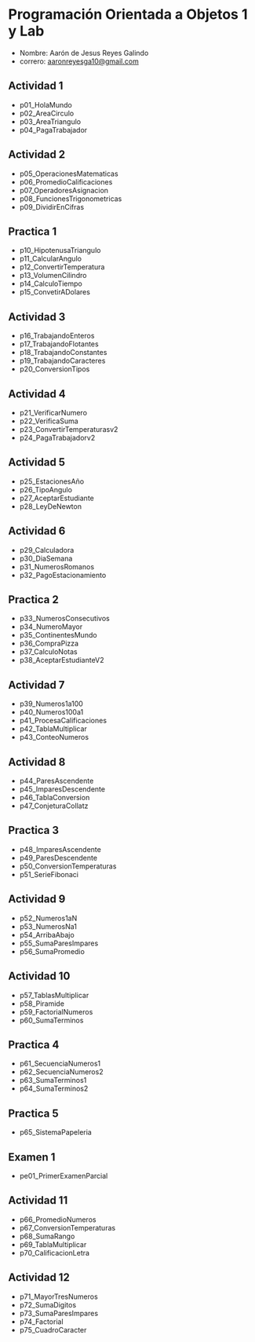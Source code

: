 # Programación Orientada a Objetos 1 y Lab

- Nombre: Aarón de Jesus Reyes Galindo
- correro: aaronreyesga10@gmail.com

## Actividad 1
-  p01_HolaMundo
-  p02_AreaCirculo
-  p03_AreaTriangulo
-  p04_PagaTrabajador

## Actividad 2
- p05_OperacionesMatematicas 
- p06_PromedioCalificaciones
- p07_OperadoresAsignacion
- p08_FuncionesTrigonometricas
- p09_DividirEnCifras

## Practica 1
- p10_HipotenusaTriangulo
- p11_CalcularAngulo
- p12_ConvertirTemperatura
- p13_VolumenCilindro
- p14_CalculoTiempo
- p15_ConvetirADolares

## Actividad 3
- p16_TrabajandoEnteros
- p17_TrabajandoFlotantes
- p18_TrabajandoConstantes
- p19_TrabajandoCaracteres
- p20_ConversionTipos

## Actividad 4
- p21_VerificarNumero
- p22_VerificaSuma
- p23_ConvertirTemperaturasv2
- p24_PagaTrabajadorv2

## Actividad 5
- p25_EstacionesAño
- p26_TipoAngulo
- p27_AceptarEstudiante
- p28_LeyDeNewton

## Actividad 6
- p29_Calculadora
- p30_DiaSemana
- p31_NumerosRomanos
- p32_PagoEstacionamiento

## Practica 2
- p33_NumerosConsecutivos
- p34_NumeroMayor
- p35_ContinentesMundo
- p36_CompraPizza
- p37_CalculoNotas
- p38_AceptarEstudianteV2

## Actividad 7
- p39_Numeros1a100
- p40_Numeros100a1
- p41_ProcesaCalificaciones
- p42_TablaMultiplicar
- p43_ConteoNumeros

## Actividad 8
- p44_ParesAscendente
- p45_ImparesDescendente
- p46_TablaConversion
- p47_ConjeturaCollatz

## Practica 3
- p48_ImparesAscendente  
- p49_ParesDescendente  
- p50_ConversionTemperaturas
- p51_SerieFibonaci

## Actividad 9
- p52_Numeros1aN
- p53_NumerosNa1
- p54_ArribaAbajo
- p55_SumaParesImpares
- p56_SumaPromedio

## Actividad 10
- p57_TablasMultiplicar
- p58_Piramide
- p59_FactorialNumeros
- p60_SumaTerminos

## Practica 4
- p61_SecuenciaNumeros1
- p62_SecuenciaNumeros2
- p63_SumaTerminos1
- p64_SumaTerminos2

## Practica 5
- p65_SistemaPapeleria 

## Examen 1
- pe01_PrimerExamenParcial

## Actividad 11
- p66_PromedioNumeros
- p67_ConversionTemperaturas
- p68_SumaRango
- p69_TablaMultiplicar
- p70_CalificacionLetra

## Actividad 12
- p71_MayorTresNumeros
- p72_SumaDigitos
- p73_SumaParesImpares
- p74_Factorial
- p75_CuadroCaracter 